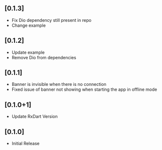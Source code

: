## [0.1.3]
* Fix Dio dependency still present in repo
* Change example

## [0.1.2]
* Update example
* Remove Dio from dependencies 

## [0.1.1] 
* Banner is invisible when there is no connection
* Fixed issue of banner not showing when starting the app in offline mode

## [0.1.0+1]

* Update RxDart Version

## [0.1.0]

* Initial Release

